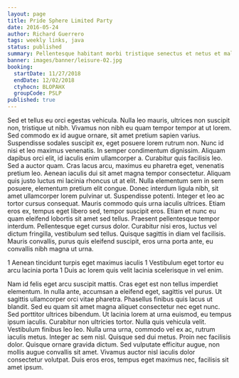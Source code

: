 ```yaml
---
layout: page
title: Pride Sphere Limited Party
date: 2016-05-24
author: Richard Guerrero
tags: weekly links, java
status: published
summary: Pellentesque habitant morbi tristique senectus et netus et malesuada fames.
banner: images/banner/leisure-02.jpg
booking:
  startDate: 11/27/2018
  endDate: 12/02/2018
  ctyhocn: BLOPAHX
  groupCode: PSLP
published: true
---
```

Sed et tellus eu orci egestas vehicula. Nulla leo mauris, ultrices non suscipit non, tristique ut nibh. Vivamus non nibh eu quam tempor tempor at ut lorem. Sed commodo ex id augue ornare, sit amet pretium sapien varius. Suspendisse sodales suscipit ex, eget posuere lorem rutrum non. Nunc id nisi et leo maximus venenatis. In semper condimentum dignissim. Aliquam dapibus orci elit, id iaculis enim ullamcorper a. Curabitur quis facilisis leo. Sed a auctor quam.
Cras lacus arcu, maximus eu pharetra eget, venenatis pretium leo. Aenean iaculis dui sit amet magna tempor consectetur. Aliquam quis justo luctus mi lacinia rhoncus ut at elit. Nulla elementum sem in sem posuere, elementum pretium elit congue. Donec interdum ligula nibh, sit amet ullamcorper lorem pulvinar ut. Suspendisse potenti. Integer et leo ac tortor cursus consequat. Mauris commodo quis urna iaculis ultrices. Etiam eros ex, tempus eget libero sed, tempor suscipit eros. Etiam et nunc eu quam eleifend lobortis sit amet sed tellus. Praesent pellentesque tempor interdum. Pellentesque eget cursus dolor. Curabitur nisi eros, luctus vel dictum fringilla, vestibulum sed tellus. Quisque sagittis in diam vel facilisis. Mauris convallis, purus quis eleifend suscipit, eros urna porta ante, eu convallis nibh magna ut urna.

1 Aenean tincidunt turpis eget maximus iaculis
1 Vestibulum eget tortor eu arcu lacinia porta
1 Duis ac lorem quis velit lacinia scelerisque in vel enim.

Nam id felis eget arcu suscipit mattis. Cras eget est non tellus imperdiet elementum. In nulla ante, accumsan a eleifend eget, sagittis vel purus. Ut sagittis ullamcorper orci vitae pharetra. Phasellus finibus quis lacus ut blandit. Sed eu quam sit amet magna aliquet consectetur nec eget nunc. Sed porttitor ultrices bibendum. Ut lacinia lorem at urna euismod, eu tempus ipsum iaculis.
Curabitur non ultricies tortor. Nulla quis vehicula velit. Vestibulum finibus leo leo. Nulla urna urna, commodo vel ex ac, rutrum iaculis metus. Integer ac sem nisl. Quisque sed dui metus. Proin nec facilisis dolor. Quisque ornare gravida dictum. Sed vulputate efficitur augue, non mollis augue convallis sit amet. Vivamus auctor nisl iaculis dolor consectetur volutpat. Duis eros eros, tempus eget maximus nec, facilisis sit amet ipsum.
